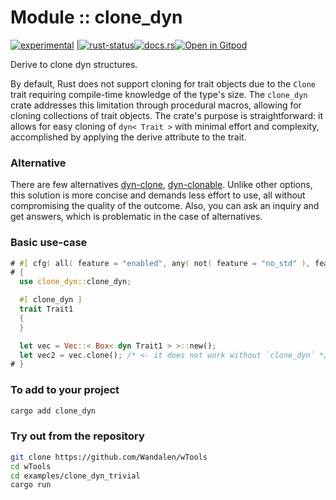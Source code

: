 <!-- {{# generate.module_header{} #}} -->
# Module :: clone_dyn
<!--{ generate.module_header.start() }-->
 [![experimental](https://raster.shields.io/static/v1?label=&message=experimental&color=orange)](https://github.com/emersion/stability-badges#experimental) |[![rust-status](https://github.com/Wandalen/wTools/actions/workflows/ModuleCloneDynPush.yml/badge.svg)](https://github.com/Wandalen/wTools/actions/workflows/ModuleCloneDynPush.yml)[![docs.rs](https://img.shields.io/docsrs/clone_dyn?color=e3e8f0&logo=docs.rs)](https://docs.rs/clone_dyn)[![Open in Gitpod](https://raster.shields.io/static/v1?label=try&message=online&color=eee&logo=gitpod&logoColor=eee)](https://gitpod.io/#RUN_PATH=.,SAMPLE_FILE=sample%2Frust%2Fclone_dyn_trivial%2Fsrc%2Fmain.rs,RUN_POSTFIX=--example%20clone_dyn_trivial/https://github.com/Wandalen/wTools)
<!--{ generate.module_header.end }-->

Derive to clone dyn structures.

By default, Rust does not support cloning for trait objects due to the `Clone` trait requiring compile-time knowledge of the type's size. The `clone_dyn` crate addresses this limitation through procedural macros, allowing for cloning collections of trait objects. The crate's purpose is straightforward: it allows for easy cloning of `dyn< Trait >` with minimal effort and complexity, accomplished by applying the derive attribute to the trait.

### Alternative

There are few alternatives [dyn-clone](https://github.com/dtolnay/dyn-clone), [dyn-clonable](https://github.com/kardeiz/objekt-clonable). Unlike other options, this solution is more concise and demands less effort to use, all without compromising the quality of the outcome. Also, you can ask an inquiry and get answers, which is problematic in the case of alternatives.

### Basic use-case

<!-- begin {{# generate.module( "example/clone_dyn_trivail.rs" ) #}} -->

```rust
# #[ cfg( all( feature = "enabled", any( not( feature = "no_std" ), feature = "use_alloc" ) ) ) ]
# {
  use clone_dyn::clone_dyn;

  #[ clone_dyn ]
  trait Trait1
  {
  }

  let vec = Vec::< Box< dyn Trait1 > >::new();
  let vec2 = vec.clone(); /* <- it does not work without `clone_dyn` */
# }
```

<!-- end -->

### To add to your project

```sh
cargo add clone_dyn
```

### Try out from the repository

```sh
git clone https://github.com/Wandalen/wTools
cd wTools
cd examples/clone_dyn_trivial
cargo run
```
